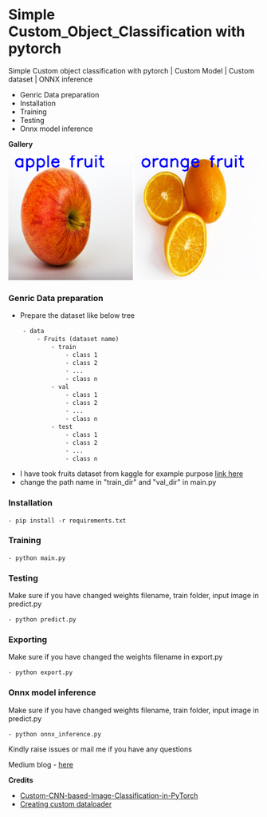 # Simple Custom_Object_Classification with pytorch

Simple Custom object classification with pytorch | Custom Model | Custom dataset | ONNX inference

- Genric Data preparation
- Installation
- Training
- Testing
- Onnx model inference

**Gallery**
<p float="left">
<img src="./output/predict_image_1.png" alt="Apple" width="250" height="250"/>
<img src="./output/predict_image_2.png" alt="Orange" width="250" height="250"/>
</p>


### Genric Data preparation
- Prepare the dataset like below tree

```
    - data
        - Fruits (dataset name)
            - train
                - class 1
                - class 2
                - ...
                - class n
            - val
                - class 1
                - class 2
                - ...
                - class n
            - test
                - class 1
                - class 2
                - ...
                - class n
```
- I have took fruits dataset from kaggle for example purpose [link here](https://www.kaggle.com/datasets/shreyapmaher/fruits-dataset-images)
- change the path name in "train_dir" and "val_dir" in main.py

### Installation

    - pip install -r requirements.txt

### Training
    - python main.py

### Testing
Make sure if you have changed weights filename, train folder, input image in predict.py 

    - python predict.py

### Exporting
Make sure if you have changed the weights filename in export.py

    - python export.py

### Onnx model inference
Make sure if you have changed weights filename, train folder, input image in predict.py 

    - python onnx_inference.py

Kindly raise issues or mail me if you have any questions

Medium blog - [here](https://medium.com/@ajithkumarv/8a19e5ca5e27)

**Credits**
- [Custom-CNN-based-Image-Classification-in-PyTorch](https://github.com/developer0hye/Custom-CNN-based-Image-Classification-in-PyTorch)
- [Creating custom dataloader](https://medium.com/analytics-vidhya/creating-a-custom-dataset-and-dataloader-in-pytorch-76f210a1df5d)
